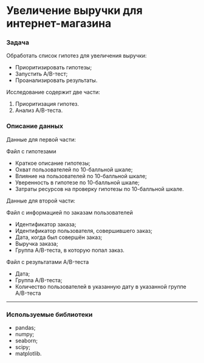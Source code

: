 # Увеличение выручки для интернет-магазина 
### Задача
Обработать список гипотез для увеличения выручки: 
- Приоритизировать гипотезы; 
- Запустить A/B-тест; 
- Проанализировать результаты. 

Исследование содержит две части: 
1. Приоритизация гипотез. 
2. Анализ A/B-теста. 

### Описание данных 
Данные для первой части:

Файл с гипотезами
- Краткое описание гипотезы;
- Охват пользователей по 10-балльной шкале;
- Влияние на пользователей по 10-балльной шкале;
- Уверенность в гипотезе по 10-балльной шкале;
- Затраты ресурсов на проверку гипотезы по 10-балльной шкале. 

Данные для второй части: 

Файл с информацией по заказам пользователей
- Идентификатор заказа;
- Идентификатор пользователя, совершившего заказ;
- Дата, когда был совершён заказ;
- Выручка заказа;
- Группа A/B-теста, в которую попал заказ.

Файл с результатами A/B-теста
- Дата;
- Группа A/B-теста;
- Количество пользователей в указанную дату в указанной группе A/B-теста
--- 
### Используемые библиотеки 
- pandas;
- numpy; 
- seaborn; 
- scipy;
- matplotlib. 

